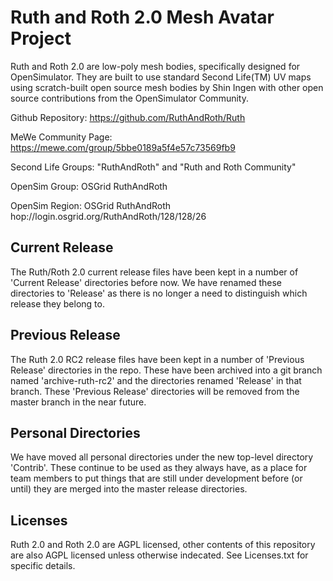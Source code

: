 # Ruth and Roth 2.0 Mesh Avatar Project

Ruth and Roth 2.0 are low-poly mesh bodies, specifically designed for OpenSimulator. They are built to use standard Second Life(TM) UV maps using scratch-built open source mesh bodies by Shin Ingen with other open source contributions from the OpenSimulator Community.

Github Repository: https://github.com/RuthAndRoth/Ruth

MeWe Community Page: https://mewe.com/group/5bbe0189a5f4e57c73569fb9

Second Life Groups: "RuthAndRoth" and "Ruth and Roth Community"

OpenSim Group: OSGrid RuthAndRoth

OpenSim Region: OSGrid RuthAndRoth hop://login.osgrid.org/RuthAndRoth/128/128/26

## Current Release

The Ruth/Roth 2.0 current release files have been kept in a number of
'Current Release' directories before now.  We have renamed these
directories to 'Release' as there is no longer a need to distinguish which
release they belong to.

## Previous Release

The Ruth 2.0 RC2 release files have been kept in a number of 'Previous Release'
directories in the repo.  These have been archived into a git branch named
'archive-ruth-rc2' and the directories renamed 'Release' in that branch.  These
'Previous Release' directories will be removed from the master branch in the
near future.

## Personal Directories

We have moved all personal directories under the new top-level directory
'Contrib'.  These continue to be used as they always have, as a place for
team members to put things that are still under development before (or until)
they are merged into the master release directories.

## Licenses

Ruth 2.0 and Roth 2.0 are AGPL licensed, other contents of this repository are also
AGPL licensed unless otherwise indecated.  See Licenses.txt for specific details.

